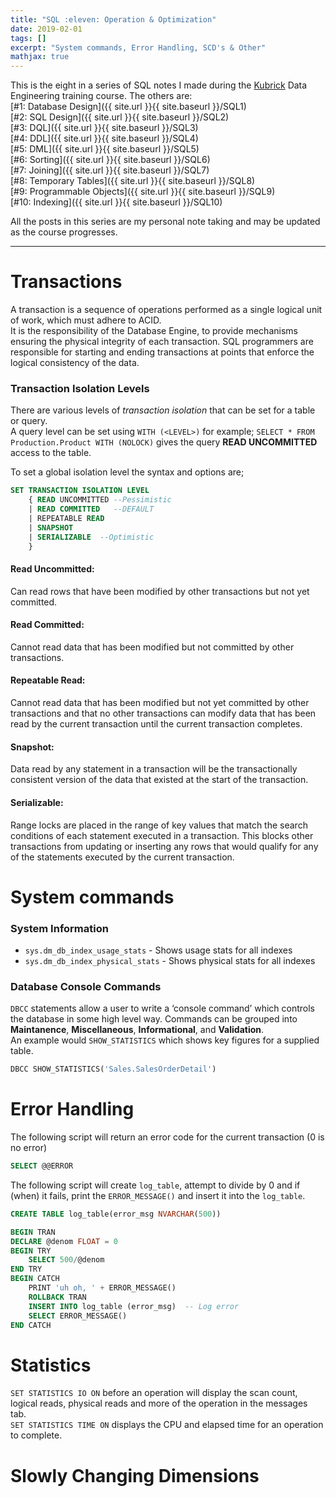 ```yaml
---
title: "SQL :eleven: Operation & Optimization"
date: 2019-02-01
tags: []
excerpt: "System commands, Error Handling, SCD's & Other"
mathjax: true
---
```


This is the eight in a series of SQL notes I made during the [Kubrick](https://kubrickgroup.com/) Data Engineering training course. The others are:  
[#1: Database Design]({{ site.url }}{{ site.baseurl }}/SQL1)  
[#2: SQL Design]({{ site.url }}{{ site.baseurl }}/SQL2)  
[#3: DQL]({{ site.url }}{{ site.baseurl }}/SQL3)  
[#4: DDL]({{ site.url }}{{ site.baseurl }}/SQL4)  
[#5: DML]({{ site.url }}{{ site.baseurl }}/SQL5)  
[#6: Sorting]({{ site.url }}{{ site.baseurl }}/SQL6)  
[#7: Joining]({{ site.url }}{{ site.baseurl }}/SQL7)  
[#8: Temporary Tables]({{ site.url }}{{ site.baseurl }}/SQL8)  
[#9: Programmable Objects]({{ site.url }}{{ site.baseurl }}/SQL9)  
[#10: Indexing]({{ site.url }}{{ site.baseurl }}/SQL10)  

All the posts in this series are my personal note taking and may be updated as the course progresses.  

---
# Transactions
A transaction is a sequence of operations performed as a single logical unit of work, which must adhere to ACID.  
It is the responsibility of the Database Engine, to provide mechanisms ensuring the physical integrity of each transaction. SQL programmers are responsible for starting and ending transactions at points that enforce the logical consistency of the data.  

### Transaction Isolation Levels
There are various levels of *transaction isolation* that can be set for a table or query.  
A query level can be set using `WITH (<LEVEL>)` for example; `SELECT * FROM Production.Product WITH (NOLOCK)` gives the query **READ UNCOMMITTED** access to the table.  
 
To set a global isolation level the syntax and options are;

```sql
SET TRANSACTION ISOLATION LEVEL 
    { READ UNCOMMITTED --Pessimistic 
    | READ COMMITTED   --DEFAULT 
    | REPEATABLE READ 
    | SNAPSHOT 
    | SERIALIZABLE  --Optimistic 
    }
```  

#### Read Uncommitted: 
Can read rows that have been modified by other transactions but not yet committed. 

#### Read Committed: 
Cannot read data that has been modified but not committed by other transactions. 

#### Repeatable Read: 
Cannot read data that has been modified but not yet committed by other transactions and that no other transactions can modify data that has been read by the current transaction until the current transaction completes. 

#### Snapshot: 
Data read by any statement in a transaction will be the transactionally consistent version of the data that existed at the start of the transaction. 

#### Serializable: 
Range locks are placed in the range of key values that match the search conditions of each statement executed in a transaction. This blocks other transactions from updating or inserting any rows that would qualify for any of the statements executed by the current transaction.  


# System commands  
### System Information  
- `sys.dm_db_index_usage_stats` - Shows usage stats for all indexes  
- `sys.dm_db_index_physical_stats` - Shows physical stats for all indexes  

### Database Console Commands  
`DBCC` statements allow a user to write a ‘console command’ which controls the database in some high level way. Commands can be grouped into **Maintanence**, **Miscellaneous**, **Informational**, and **Validation**.  
An example would `SHOW_STATISTICS` which shows key figures for a supplied table.  
```SQL
DBCC SHOW_STATISTICS('Sales.SalesOrderDetail')
```  


# Error Handling  
The following script will return an error code for the current transaction (0 is no error)  

```SQL
SELECT @@ERROR
```  

The following script will create `log_table`, attempt to divide by 0 and if (when) it fails, print the `ERROR_MESSAGE()` and insert it into the `log_table`.  

```SQL
CREATE TABLE log_table(error_msg NVARCHAR(500))

BEGIN TRAN
DECLARE @denom FLOAT = 0
BEGIN TRY
	SELECT 500/@denom
END TRY
BEGIN CATCH
	PRINT 'uh oh, ' + ERROR_MESSAGE()  
	ROLLBACK TRAN
	INSERT INTO log_table (error_msg)  -- Log error
	SELECT ERROR_MESSAGE()
END CATCH
```  

# Statistics  
`SET STATISTICS IO ON` before an operation will display the scan count, logical reads, physical reads and more of the operation in the messages tab.  
`SET STATISTICS TIME ON` displays the CPU and elapsed time for an operation to complete.  

# Slowly Changing Dimensions  